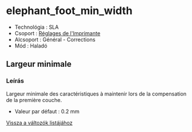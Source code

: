 # elephant\_foot\_min\_width

* Technológia : SLA
* Csoport : [Réglages de l'Imprimante](../sla_printer/sla_parameters.md)
* Alcsoport : Général - Corrections
* Mód : Haladó

## Largeur minimale

### Leírás

Largeur minimale des caractéristiques à maintenir lors de la compensation de la première couche.

* Valeur par défaut : 0.2 mm

[Vissza a változók listájához](variable_list.md)

